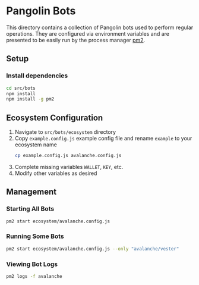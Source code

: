 # Pangolin Bots

This directory contains a collection of Pangolin bots used to perform regular operations. 
They are configured via environment variables and are presented to be easily run by the process manager [pm2](https://pm2.io/).


## Setup

### Install dependencies
```bash
cd src/bots
npm install
npm install -g pm2
```


## Ecosystem Configuration
1) Navigate to `src/bots/ecosystem` directory
2) Copy `example.config.js` example config file and rename `example` to your ecosystem name
   ```bash
   cp example.config.js avalanche.config.js
   ```
3) Complete missing variables `WALLET`, `KEY`, etc.
4) Modify other variables as desired


## Management

### Starting All Bots
```bash
pm2 start ecosystem/avalanche.config.js
```

### Running Some Bots
```bash
pm2 start ecosystem/avalanche.config.js --only "avalanche/vester"
```

### Viewing Bot Logs
```bash
pm2 logs -f avalanche
```
